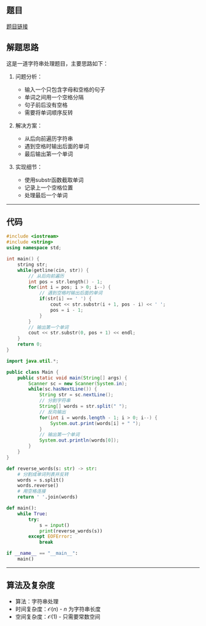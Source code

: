 ## 题目
[题目链接](https://www.nowcoder.com/practice/0ae4a12ab0a048ee900d1536a6e98315?tpId=182&tqId=105638&sourceUrl=/exam/oj&channenl=wgithub&fromPut=wgithub)

## 解题思路

这是一道字符串处理题目，主要思路如下：

1. 问题分析：
   - 输入一个只包含字母和空格的句子
   - 单词之间用一个空格分隔
   - 句子前后没有空格
   - 需要将单词顺序反转

2. 解决方案：
   - 从后向前遍历字符串
   - 遇到空格时输出后面的单词
   - 最后输出第一个单词

3. 实现细节：
   - 使用substr函数截取单词
   - 记录上一个空格位置
   - 处理最后一个单词

---

## 代码

```cpp []
#include <iostream>
#include <string>
using namespace std;

int main() {
    string str;
    while(getline(cin, str)) {
        // 从后向前遍历
        int pos = str.length() - 1;
        for(int i = pos; i > 0; i--) {
            // 遇到空格时输出后面的单词
            if(str[i] == ' ') {
                cout << str.substr(i + 1, pos - i) << ' ';
                pos = i - 1;
            }
        }
        // 输出第一个单词
        cout << str.substr(0, pos + 1) << endl;
    }
    return 0;
}
```

```java []
import java.util.*;

public class Main {
    public static void main(String[] args) {
        Scanner sc = new Scanner(System.in);
        while(sc.hasNextLine()) {
            String str = sc.nextLine();
            // 分割字符串
            String[] words = str.split(" ");
            // 反向输出
            for(int i = words.length - 1; i > 0; i--) {
                System.out.print(words[i] + " ");
            }
            // 输出第一个单词
            System.out.println(words[0]);
        }
    }
}
```

```python []
def reverse_words(s: str) -> str:
    # 分割成单词列表并反转
    words = s.split()
    words.reverse()
    # 用空格连接
    return ' '.join(words)

def main():
    while True:
        try:
            s = input()
            print(reverse_words(s))
        except EOFError:
            break

if __name__ == "__main__":
    main()
```

---

## 算法及复杂度
- 算法：字符串处理
- 时间复杂度：$\mathcal{O}(n)$ - $n$ 为字符串长度
- 空间复杂度：$\mathcal{O}(1)$ - 只需要常数空间